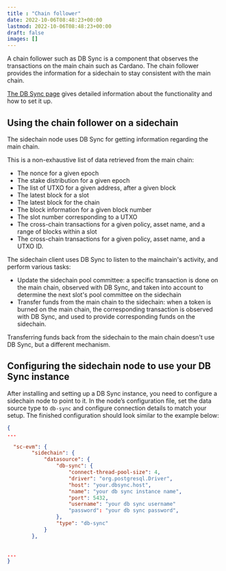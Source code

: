 ```yaml
---
title : "Chain follower"
date: 2022-10-06T08:48:23+00:00
lastmod: 2022-10-06T08:48:23+00:00
draft: false
images: []
---
```


A chain follower such as DB Sync is a component that observes the transactions on the main chain such as Cardano. The chain follower provides the information for a sidechain to stay consistent with the main chain.

[The DB Sync page](https://docs.cardano.org/cardano-components/cardano-db-sync/about-db-sync) gives detailed information about the functionality and how to set it up.

Using the chain follower on a sidechain
---------------------------------------

The sidechain node uses DB Sync for getting information regarding the main chain.

This is a non-exhaustive list of data retrieved from the main chain:

*   The nonce for a given epoch
*   The stake distribution for a given epoch
*   The list of UTXO for a given address, after a given block
*   The latest block for a slot
*   The latest block for the chain
*   The block information for a given block number
*   The slot number corresponding to a UTXO
*   The cross-chain transactions for a given policy, asset name, and a range of blocks within a slot
*   The cross-chain transactions for a given policy, asset name, and a UTXO ID.

The sidechain client uses DB Sync to listen to the mainchain's activity, and perform various tasks:

*   Update the sidechain pool committee: a specific transaction is done on the main chain, observed with DB Sync, and taken into account to determine the next slot's pool committee on the sidechain
*   Transfer funds from the main chain to the sidechain: when a token is burned on the main chain, the corresponding transaction is observed with DB Sync, and used to provide corresponding funds on the sidechain.

Transferring funds back from the sidechain to the main chain doesn't use DB Sync, but a different mechanism.

Configuring the sidechain node to use your DB Sync instance
-----------------------------------------------------------

After installing and setting up a DB Sync instance, you need to configure a sidechain node to point to it. In the node’s configuration file, set the data source type to `db-sync` and configure connection details to match your setup. The finished configuration should look similar to the example below:

```json
{
...

  "sc-evm": {
        "sidechain": {
            "datasource": {
                "db-sync": {
                    "connect-thread-pool-size": 4,
                    "driver": "org.postgresql.Driver",
                    "host": "your.dbsync.host",
                    "name": "your db sync instance name",
                    "port": 5432,
                    "username": "your db sync username"
                    "password": "your db sync password",
                },
                "type": "db-sync"
            }
        },


...
}
```
